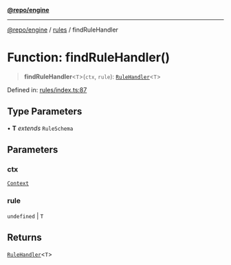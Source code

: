 [**@repo/engine**](../../README.md)

***

[@repo/engine](../../modules.md) / [rules](../README.md) / findRuleHandler

# Function: findRuleHandler()

> **findRuleHandler**\<`T`\>(`ctx`, `rule`): [`RuleHandler`](../interfaces/RuleHandler.md)\<`T`\>

Defined in: [rules/index.ts:87](https://github.com/alexqguo/drinking-board-game-v3/blob/d78d6b4d276fd59e889404302f25e63ec2346110/packages/engine/src/rules/index.ts#L87)

## Type Parameters

• **T** *extends* `RuleSchema`

## Parameters

### ctx

[`Context`](../../context/classes/Context.md)

### rule

`undefined` | `T`

## Returns

[`RuleHandler`](../interfaces/RuleHandler.md)\<`T`\>
